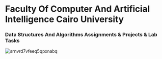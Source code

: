 # Faculty Of Computer And Artificial Intelligence Cairo University

### Data Structures And Algorithms Assignments & Projects & Lab Tasks

![srnvrd7vfeeq5qpxnabq](https://user-images.githubusercontent.com/62524855/142481836-9d807393-acbe-49db-b302-7535b760855e.jpeg)
